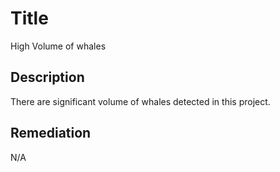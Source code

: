 # Title 
High Volume of whales

## Description 
There are significant volume of whales detected in this project. 

## Remediation
N/A
 
